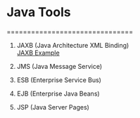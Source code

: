 # Java Tools
===============================
1. JAXB (Java Architecture XML Binding)  
   [JAXB Example](https://github.com/mndarren/Code-Lib/tree/master/java_lib/jaxb)

2. JMS (Java Message Service)  


3. ESB (Enterprise Service Bus)

4. EJB (Enterprise Java Beans)

5. JSP (Java Server Pages)